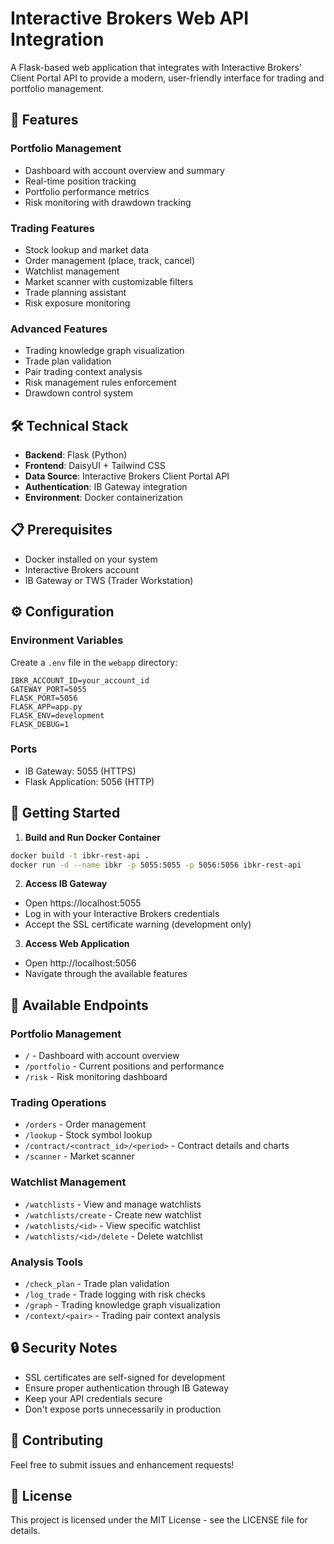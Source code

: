 # Interactive Brokers Web API Integration

A Flask-based web application that integrates with Interactive Brokers' Client Portal API to provide a modern, user-friendly interface for trading and portfolio management.

## 🚀 Features

### Portfolio Management
- Dashboard with account overview and summary
- Real-time position tracking
- Portfolio performance metrics
- Risk monitoring with drawdown tracking

### Trading Features
- Stock lookup and market data
- Order management (place, track, cancel)
- Watchlist management
- Market scanner with customizable filters
- Trade planning assistant
- Risk exposure monitoring

### Advanced Features
- Trading knowledge graph visualization
- Trade plan validation
- Pair trading context analysis
- Risk management rules enforcement
- Drawdown control system

## 🛠️ Technical Stack

- **Backend**: Flask (Python)
- **Frontend**: DaisyUI + Tailwind CSS
- **Data Source**: Interactive Brokers Client Portal API
- **Authentication**: IB Gateway integration
- **Environment**: Docker containerization

## 📋 Prerequisites

- Docker installed on your system
- Interactive Brokers account
- IB Gateway or TWS (Trader Workstation)

## ⚙️ Configuration

### Environment Variables
Create a `.env` file in the `webapp` directory:
```
IBKR_ACCOUNT_ID=your_account_id
GATEWAY_PORT=5055
FLASK_PORT=5056
FLASK_APP=app.py
FLASK_ENV=development
FLASK_DEBUG=1
```

### Ports
- IB Gateway: 5055 (HTTPS)
- Flask Application: 5056 (HTTP)

## 🚀 Getting Started

1. **Build and Run Docker Container**
```bash
docker build -t ibkr-rest-api .
docker run -d --name ibkr -p 5055:5055 -p 5056:5056 ibkr-rest-api
```

2. **Access IB Gateway**
- Open https://localhost:5055
- Log in with your Interactive Brokers credentials
- Accept the SSL certificate warning (development only)

3. **Access Web Application**
- Open http://localhost:5056
- Navigate through the available features

## 📱 Available Endpoints

### Portfolio Management
- `/` - Dashboard with account overview
- `/portfolio` - Current positions and performance
- `/risk` - Risk monitoring dashboard

### Trading Operations
- `/orders` - Order management
- `/lookup` - Stock symbol lookup
- `/contract/<contract_id>/<period>` - Contract details and charts
- `/scanner` - Market scanner

### Watchlist Management
- `/watchlists` - View and manage watchlists
- `/watchlists/create` - Create new watchlist
- `/watchlists/<id>` - View specific watchlist
- `/watchlists/<id>/delete` - Delete watchlist

### Analysis Tools
- `/check_plan` - Trade plan validation
- `/log_trade` - Trade logging with risk checks
- `/graph` - Trading knowledge graph visualization
- `/context/<pair>` - Trading pair context analysis

## 🔒 Security Notes

- SSL certificates are self-signed for development
- Ensure proper authentication through IB Gateway
- Keep your API credentials secure
- Don't expose ports unnecessarily in production

## 🤝 Contributing

Feel free to submit issues and enhancement requests!

## 📝 License

This project is licensed under the MIT License - see the LICENSE file for details.

